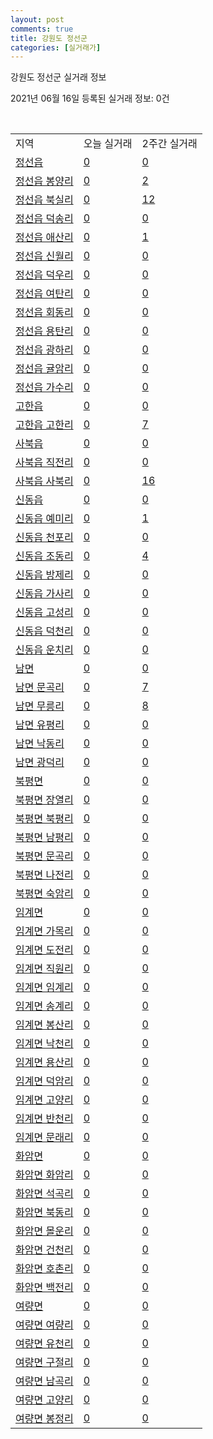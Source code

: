 ```yaml
---
layout: post
comments: true
title: 강원도 정선군
categories: [실거래가]
---
```


강원도 정선군 실거래 정보

2021년 06월 16일 등록된 실거래 정보: 0건

<script type="text/javascript">
  google.charts.load('current', {'packages':['corechart']});
  google.charts.setOnLoadCallback(drawChart);

  function drawChart() {
    var data = google.visualization.arrayToDataTable([['거래일', '매매', '전월세', '전매'], ['2021-05', 19, 6, 0], ['2021-04', 18, 5, 1], ['2021-06', 5, 1, 0], ['2021-03', 2, 1, 0]]);

    var options = {
      title: '최근 유형별 거래량 추이',
      legend: { position: 'bottom' }
    };

    var chart = new google.visualization.LineChart(document.getElementById('columnchart_material'));
    chart.draw(data, (options));
  }
</script>

<div id="columnchart_material" style="width: 450px; margin-left: -35px"></div>
<br>
<table class="sortable">
  <tr>
    <td>지역</td>
    <td>오늘 실거래</td>
    <td>2주간 실거래</td>
  </tr>

  
  <tr class="item">
    <td><a href="4277025000.html">정선읍</a></td>
    <td><a href="4277025000.html">0</a></td>
    <td><a href="4277025000.html">0</a></td>
  </tr>
    

  <tr class="item">
    <td><a href="4277025021.html">정선읍 봉양리</a></td>
    <td><a href="4277025021.html">0</a></td>
    <td><a href="4277025021.html">2</a></td>
  </tr>
    

  <tr class="item">
    <td><a href="4277025022.html">정선읍 북실리</a></td>
    <td><a href="4277025022.html">0</a></td>
    <td><a href="4277025022.html">12</a></td>
  </tr>
    

  <tr class="item">
    <td><a href="4277025023.html">정선읍 덕송리</a></td>
    <td><a href="4277025023.html">0</a></td>
    <td><a href="4277025023.html">0</a></td>
  </tr>
    

  <tr class="item">
    <td><a href="4277025024.html">정선읍 애산리</a></td>
    <td><a href="4277025024.html">0</a></td>
    <td><a href="4277025024.html">1</a></td>
  </tr>
    

  <tr class="item">
    <td><a href="4277025025.html">정선읍 신월리</a></td>
    <td><a href="4277025025.html">0</a></td>
    <td><a href="4277025025.html">0</a></td>
  </tr>
    

  <tr class="item">
    <td><a href="4277025026.html">정선읍 덕우리</a></td>
    <td><a href="4277025026.html">0</a></td>
    <td><a href="4277025026.html">0</a></td>
  </tr>
    

  <tr class="item">
    <td><a href="4277025027.html">정선읍 여탄리</a></td>
    <td><a href="4277025027.html">0</a></td>
    <td><a href="4277025027.html">0</a></td>
  </tr>
    

  <tr class="item">
    <td><a href="4277025028.html">정선읍 회동리</a></td>
    <td><a href="4277025028.html">0</a></td>
    <td><a href="4277025028.html">0</a></td>
  </tr>
    

  <tr class="item">
    <td><a href="4277025029.html">정선읍 용탄리</a></td>
    <td><a href="4277025029.html">0</a></td>
    <td><a href="4277025029.html">0</a></td>
  </tr>
    

  <tr class="item">
    <td><a href="4277025030.html">정선읍 광하리</a></td>
    <td><a href="4277025030.html">0</a></td>
    <td><a href="4277025030.html">0</a></td>
  </tr>
    

  <tr class="item">
    <td><a href="4277025031.html">정선읍 귤암리</a></td>
    <td><a href="4277025031.html">0</a></td>
    <td><a href="4277025031.html">0</a></td>
  </tr>
    

  <tr class="item">
    <td><a href="4277025032.html">정선읍 가수리</a></td>
    <td><a href="4277025032.html">0</a></td>
    <td><a href="4277025032.html">0</a></td>
  </tr>
    

  <tr class="item">
    <td><a href="4277025300.html">고한읍</a></td>
    <td><a href="4277025300.html">0</a></td>
    <td><a href="4277025300.html">0</a></td>
  </tr>
    

  <tr class="item">
    <td><a href="4277025321.html">고한읍 고한리</a></td>
    <td><a href="4277025321.html">0</a></td>
    <td><a href="4277025321.html">7</a></td>
  </tr>
    

  <tr class="item">
    <td><a href="4277025600.html">사북읍</a></td>
    <td><a href="4277025600.html">0</a></td>
    <td><a href="4277025600.html">0</a></td>
  </tr>
    

  <tr class="item">
    <td><a href="4277025621.html">사북읍 직전리</a></td>
    <td><a href="4277025621.html">0</a></td>
    <td><a href="4277025621.html">0</a></td>
  </tr>
    

  <tr class="item">
    <td><a href="4277025622.html">사북읍 사북리</a></td>
    <td><a href="4277025622.html">0</a></td>
    <td><a href="4277025622.html">16</a></td>
  </tr>
    

  <tr class="item">
    <td><a href="4277025900.html">신동읍</a></td>
    <td><a href="4277025900.html">0</a></td>
    <td><a href="4277025900.html">0</a></td>
  </tr>
    

  <tr class="item">
    <td><a href="4277025921.html">신동읍 예미리</a></td>
    <td><a href="4277025921.html">0</a></td>
    <td><a href="4277025921.html">1</a></td>
  </tr>
    

  <tr class="item">
    <td><a href="4277025922.html">신동읍 천포리</a></td>
    <td><a href="4277025922.html">0</a></td>
    <td><a href="4277025922.html">0</a></td>
  </tr>
    

  <tr class="item">
    <td><a href="4277025923.html">신동읍 조동리</a></td>
    <td><a href="4277025923.html">0</a></td>
    <td><a href="4277025923.html">4</a></td>
  </tr>
    

  <tr class="item">
    <td><a href="4277025924.html">신동읍 방제리</a></td>
    <td><a href="4277025924.html">0</a></td>
    <td><a href="4277025924.html">0</a></td>
  </tr>
    

  <tr class="item">
    <td><a href="4277025925.html">신동읍 가사리</a></td>
    <td><a href="4277025925.html">0</a></td>
    <td><a href="4277025925.html">0</a></td>
  </tr>
    

  <tr class="item">
    <td><a href="4277025926.html">신동읍 고성리</a></td>
    <td><a href="4277025926.html">0</a></td>
    <td><a href="4277025926.html">0</a></td>
  </tr>
    

  <tr class="item">
    <td><a href="4277025927.html">신동읍 덕천리</a></td>
    <td><a href="4277025927.html">0</a></td>
    <td><a href="4277025927.html">0</a></td>
  </tr>
    

  <tr class="item">
    <td><a href="4277025928.html">신동읍 운치리</a></td>
    <td><a href="4277025928.html">0</a></td>
    <td><a href="4277025928.html">0</a></td>
  </tr>
    

  <tr class="item">
    <td><a href="4277032000.html">남면</a></td>
    <td><a href="4277032000.html">0</a></td>
    <td><a href="4277032000.html">0</a></td>
  </tr>
    

  <tr class="item">
    <td><a href="4277032021.html">남면 문곡리</a></td>
    <td><a href="4277032021.html">0</a></td>
    <td><a href="4277032021.html">7</a></td>
  </tr>
    

  <tr class="item">
    <td><a href="4277032022.html">남면 무릉리</a></td>
    <td><a href="4277032022.html">0</a></td>
    <td><a href="4277032022.html">8</a></td>
  </tr>
    

  <tr class="item">
    <td><a href="4277032023.html">남면 유평리</a></td>
    <td><a href="4277032023.html">0</a></td>
    <td><a href="4277032023.html">0</a></td>
  </tr>
    

  <tr class="item">
    <td><a href="4277032024.html">남면 낙동리</a></td>
    <td><a href="4277032024.html">0</a></td>
    <td><a href="4277032024.html">0</a></td>
  </tr>
    

  <tr class="item">
    <td><a href="4277032025.html">남면 광덕리</a></td>
    <td><a href="4277032025.html">0</a></td>
    <td><a href="4277032025.html">0</a></td>
  </tr>
    

  <tr class="item">
    <td><a href="4277034000.html">북평면</a></td>
    <td><a href="4277034000.html">0</a></td>
    <td><a href="4277034000.html">0</a></td>
  </tr>
    

  <tr class="item">
    <td><a href="4277034021.html">북평면 장열리</a></td>
    <td><a href="4277034021.html">0</a></td>
    <td><a href="4277034021.html">0</a></td>
  </tr>
    

  <tr class="item">
    <td><a href="4277034022.html">북평면 북평리</a></td>
    <td><a href="4277034022.html">0</a></td>
    <td><a href="4277034022.html">0</a></td>
  </tr>
    

  <tr class="item">
    <td><a href="4277034023.html">북평면 남평리</a></td>
    <td><a href="4277034023.html">0</a></td>
    <td><a href="4277034023.html">0</a></td>
  </tr>
    

  <tr class="item">
    <td><a href="4277034024.html">북평면 문곡리</a></td>
    <td><a href="4277034024.html">0</a></td>
    <td><a href="4277034024.html">0</a></td>
  </tr>
    

  <tr class="item">
    <td><a href="4277034025.html">북평면 나전리</a></td>
    <td><a href="4277034025.html">0</a></td>
    <td><a href="4277034025.html">0</a></td>
  </tr>
    

  <tr class="item">
    <td><a href="4277034026.html">북평면 숙암리</a></td>
    <td><a href="4277034026.html">0</a></td>
    <td><a href="4277034026.html">0</a></td>
  </tr>
    

  <tr class="item">
    <td><a href="4277035000.html">임계면</a></td>
    <td><a href="4277035000.html">0</a></td>
    <td><a href="4277035000.html">0</a></td>
  </tr>
    

  <tr class="item">
    <td><a href="4277035021.html">임계면 가목리</a></td>
    <td><a href="4277035021.html">0</a></td>
    <td><a href="4277035021.html">0</a></td>
  </tr>
    

  <tr class="item">
    <td><a href="4277035022.html">임계면 도전리</a></td>
    <td><a href="4277035022.html">0</a></td>
    <td><a href="4277035022.html">0</a></td>
  </tr>
    

  <tr class="item">
    <td><a href="4277035023.html">임계면 직원리</a></td>
    <td><a href="4277035023.html">0</a></td>
    <td><a href="4277035023.html">0</a></td>
  </tr>
    

  <tr class="item">
    <td><a href="4277035024.html">임계면 임계리</a></td>
    <td><a href="4277035024.html">0</a></td>
    <td><a href="4277035024.html">0</a></td>
  </tr>
    

  <tr class="item">
    <td><a href="4277035025.html">임계면 송계리</a></td>
    <td><a href="4277035025.html">0</a></td>
    <td><a href="4277035025.html">0</a></td>
  </tr>
    

  <tr class="item">
    <td><a href="4277035026.html">임계면 봉산리</a></td>
    <td><a href="4277035026.html">0</a></td>
    <td><a href="4277035026.html">0</a></td>
  </tr>
    

  <tr class="item">
    <td><a href="4277035027.html">임계면 낙천리</a></td>
    <td><a href="4277035027.html">0</a></td>
    <td><a href="4277035027.html">0</a></td>
  </tr>
    

  <tr class="item">
    <td><a href="4277035028.html">임계면 용산리</a></td>
    <td><a href="4277035028.html">0</a></td>
    <td><a href="4277035028.html">0</a></td>
  </tr>
    

  <tr class="item">
    <td><a href="4277035030.html">임계면 덕암리</a></td>
    <td><a href="4277035030.html">0</a></td>
    <td><a href="4277035030.html">0</a></td>
  </tr>
    

  <tr class="item">
    <td><a href="4277035031.html">임계면 고양리</a></td>
    <td><a href="4277035031.html">0</a></td>
    <td><a href="4277035031.html">0</a></td>
  </tr>
    

  <tr class="item">
    <td><a href="4277035032.html">임계면 반천리</a></td>
    <td><a href="4277035032.html">0</a></td>
    <td><a href="4277035032.html">0</a></td>
  </tr>
    

  <tr class="item">
    <td><a href="4277035034.html">임계면 문래리</a></td>
    <td><a href="4277035034.html">0</a></td>
    <td><a href="4277035034.html">0</a></td>
  </tr>
    

  <tr class="item">
    <td><a href="4277036000.html">화암면</a></td>
    <td><a href="4277036000.html">0</a></td>
    <td><a href="4277036000.html">0</a></td>
  </tr>
    

  <tr class="item">
    <td><a href="4277036021.html">화암면 화암리</a></td>
    <td><a href="4277036021.html">0</a></td>
    <td><a href="4277036021.html">0</a></td>
  </tr>
    

  <tr class="item">
    <td><a href="4277036022.html">화암면 석곡리</a></td>
    <td><a href="4277036022.html">0</a></td>
    <td><a href="4277036022.html">0</a></td>
  </tr>
    

  <tr class="item">
    <td><a href="4277036023.html">화암면 북동리</a></td>
    <td><a href="4277036023.html">0</a></td>
    <td><a href="4277036023.html">0</a></td>
  </tr>
    

  <tr class="item">
    <td><a href="4277036024.html">화암면 몰운리</a></td>
    <td><a href="4277036024.html">0</a></td>
    <td><a href="4277036024.html">0</a></td>
  </tr>
    

  <tr class="item">
    <td><a href="4277036025.html">화암면 건천리</a></td>
    <td><a href="4277036025.html">0</a></td>
    <td><a href="4277036025.html">0</a></td>
  </tr>
    

  <tr class="item">
    <td><a href="4277036026.html">화암면 호촌리</a></td>
    <td><a href="4277036026.html">0</a></td>
    <td><a href="4277036026.html">0</a></td>
  </tr>
    

  <tr class="item">
    <td><a href="4277036027.html">화암면 백전리</a></td>
    <td><a href="4277036027.html">0</a></td>
    <td><a href="4277036027.html">0</a></td>
  </tr>
    

  <tr class="item">
    <td><a href="4277037000.html">여량면</a></td>
    <td><a href="4277037000.html">0</a></td>
    <td><a href="4277037000.html">0</a></td>
  </tr>
    

  <tr class="item">
    <td><a href="4277037021.html">여량면 여량리</a></td>
    <td><a href="4277037021.html">0</a></td>
    <td><a href="4277037021.html">0</a></td>
  </tr>
    

  <tr class="item">
    <td><a href="4277037022.html">여량면 유천리</a></td>
    <td><a href="4277037022.html">0</a></td>
    <td><a href="4277037022.html">0</a></td>
  </tr>
    

  <tr class="item">
    <td><a href="4277037023.html">여량면 구절리</a></td>
    <td><a href="4277037023.html">0</a></td>
    <td><a href="4277037023.html">0</a></td>
  </tr>
    

  <tr class="item">
    <td><a href="4277037024.html">여량면 남곡리</a></td>
    <td><a href="4277037024.html">0</a></td>
    <td><a href="4277037024.html">0</a></td>
  </tr>
    

  <tr class="item">
    <td><a href="4277037025.html">여량면 고양리</a></td>
    <td><a href="4277037025.html">0</a></td>
    <td><a href="4277037025.html">0</a></td>
  </tr>
    

  <tr class="item">
    <td><a href="4277037026.html">여량면 봉정리</a></td>
    <td><a href="4277037026.html">0</a></td>
    <td><a href="4277037026.html">0</a></td>
  </tr>
    


</table>


    